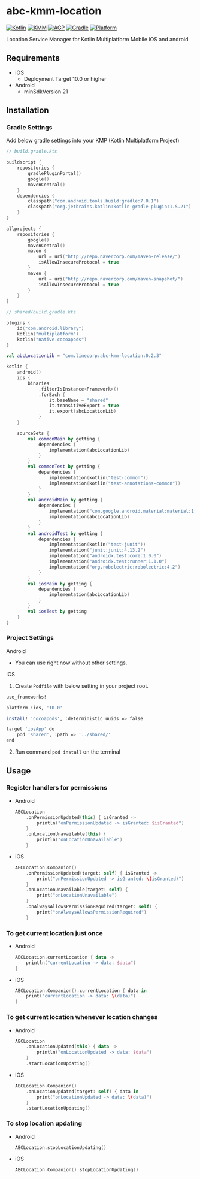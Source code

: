 # abc-kmm-location

[![Kotlin](https://img.shields.io/badge/kotlin-1.5.21-blue.svg?logo=kotlin)](http://kotlinlang.org)
[![KMM](https://img.shields.io/badge/KMM-0.2.7-lightgreen.svg?logo=KMM)](https://plugins.jetbrains.com/plugin/14936-kotlin-multiplatform-mobile)
[![AGP](https://img.shields.io/badge/AGP-7.0.1-green.svg?logo=AGP)](https://developer.android.com/studio/releases/gradle-plugin)
[![Gradle](https://img.shields.io/badge/Gradle-7.0.2-blue.svg?logo=Gradle)](https://gradle.org)
[![Platform](https://img.shields.io/badge/platform-ios,android-lightgray.svg?style=flat)](https://img.shields.io/badge/platform-ios-lightgray.svg?style=flat)

Location Service Manager for Kotlin Multiplatform Mobile iOS and android

## Requirements
- iOS
  - Deployment Target 10.0 or higher
- Android
  - minSdkVersion 21

## Installation

### Gradle Settings
Add below gradle settings into your KMP (Kotlin Multiplatform Project)

```kotlin
// build.gradle.kts

buildscript {
    repositories {
        gradlePluginPortal()
        google()
        mavenCentral()
    }
    dependencies {
        classpath("com.android.tools.build:gradle:7.0.1")
        classpath("org.jetbrains.kotlin:kotlin-gradle-plugin:1.5.21")
    }
}

allprojects {
    repositories {
        google()
        mavenCentral()
        maven {
            url = uri("http://repo.navercorp.com/maven-release/")
            isAllowInsecureProtocol = true
        }
        maven {
            url = uri("http://repo.navercorp.com/maven-snapshot/")
            isAllowInsecureProtocol = true
        }
    }
}
```
```kotlin
// shared/build.gradle.kts

plugins {
    id("com.android.library")
    kotlin("multiplatform")
    kotlin("native.cocoapods")
}

val abcLocationLib = "com.linecorp:abc-kmm-location:0.2.3"

kotlin {
    android()
    ios {
        binaries
            .filterIsInstance<Framework>()
            .forEach {
                it.baseName = "shared"
                it.transitiveExport = true
                it.export(abcLocationLib)
            }
    }

    sourceSets {
        val commonMain by getting {
            dependencies {
                implementation(abcLocationLib)
            }
        }
        val commonTest by getting {
            dependencies {
                implementation(kotlin("test-common"))
                implementation(kotlin("test-annotations-common"))
            }
        }
        val androidMain by getting {
            dependencies {
                implementation("com.google.android.material:material:1.2.1")
                implementation(abcLocationLib)
            }
        }
        val androidTest by getting {
            dependencies {
                implementation(kotlin("test-junit"))
                implementation("junit:junit:4.13.2")
                implementation("androidx.test:core:1.0.0")
                implementation("androidx.test:runner:1.1.0")
                implementation("org.robolectric:robolectric:4.2")
            }
        }
        val iosMain by getting {
            dependencies {
                implementation(abcLocationLib)
            }
        }
        val iosTest by getting
    }
}
```
### Project Settings
Android
- You can use right now without other settings.

iOS
1. Create `Podfile` with below setting in your project root.
```bash
use_frameworks!

platform :ios, '10.0'

install! 'cocoapods', :deterministic_uuids => false

target 'iosApp' do
    pod 'shared', :path => '../shared/'
end
```
2. Run command `pod install` on the terminal

## Usage

### Register handlers for permissions

- Android

    ```kotlin
    ABCLocation
        .onPermissionUpdated(this) { isGranted ->
            println("onPermissionUpdated -> isGranted: $isGranted")
        }
        .onLocationUnavailable(this) {
            println("onLocationUnavailable")
        }
    ```

- iOS

    ```swift
    ABCLocation.Companion()
        .onPermissionUpdated(target: self) { isGranted ->
            print("onPermissionUpdated -> isGranted: \(isGranted)")
        }
        .onLocationUnavailable(target: self) {
            print("onLocationUnavailable")
        }
        .onAlwaysAllowsPermissionRequired(target: self) {
            print("onAlwaysAllowsPermissionRequired")
        }
    ```

### To get current location just once

- Android

    ```kotlin
    ABCLocation.currentLocation { data ->
        println("currentLocation -> data: $data")
    }
    ```

- iOS

    ```swift
    ABCLocation.Companion().currentLocation { data in
        print("currentLocation -> data: \(data)")
    }
    ```

### To get current location whenever location changes

- Android

    ```kotlin
    ABCLocation
        .onLocationUpdated(this) { data ->
            println("onLocationUpdated -> data: $data")
        }
        .startLocationUpdating()
    ```

- iOS

    ```swift
    ABCLocation.Companion()
        .onLocationUpdated(target: self) { data in
            print("onLocationUpdated -> data: \(data)")
        }
        .startLocationUpdating()
    ```

### To stop location updating

- Android

    ```kotlin
    ABCLocation.stopLocationUpdating()
    ```

- iOS

    ```swift
    ABCLocation.Companion().stopLocationUpdating()
    ```